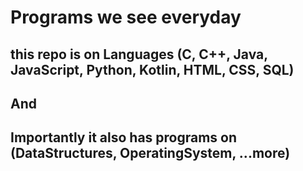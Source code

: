 # Programs we see everyday
## this repo is on Languages (C, C++, Java, JavaScript, Python, Kotlin, HTML, CSS, SQL) 
## And 
## Importantly it also has programs on (DataStructures, OperatingSystem, ...more)
